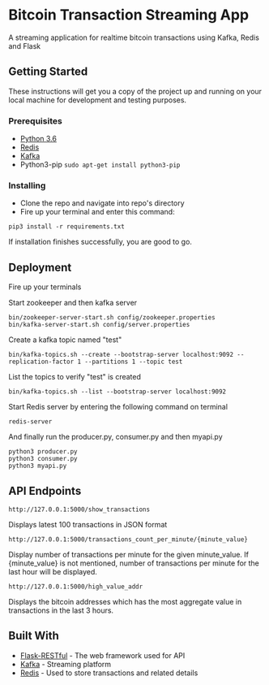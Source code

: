 # Bitcoin Transaction Streaming App

A streaming application for realtime bitcoin transactions using Kafka, Redis and Flask

## Getting Started

These instructions will get you a copy of the project up and running on your local machine for development and testing purposes.

### Prerequisites


* [Python 3.6](https://www.python.org/downloads/)
* [Redis](https://redis.io/topics/quickstart)
* [Kafka](https://kafka.apache.org/quickstart)
* Python3-pip   ```sudo apt-get install python3-pip```



### Installing


* Clone the repo and navigate into repo's directory
* Fire up your terminal and enter this command:
```
pip3 install -r requirements.txt
```
If installation finishes successfully, you are good to go.



## Deployment

Fire up your terminals

Start zookeeper and then kafka server
```
bin/zookeeper-server-start.sh config/zookeeper.properties
bin/kafka-server-start.sh config/server.properties
```

Create a kafka topic named "test"
```
bin/kafka-topics.sh --create --bootstrap-server localhost:9092 --replication-factor 1 --partitions 1 --topic test
```

List the topics to verify "test" is created
```
bin/kafka-topics.sh --list --bootstrap-server localhost:9092
```

Start Redis server by entering the following command on terminal
```
redis-server
```

And finally run the producer.py, consumer.py and then myapi.py
```
python3 producer.py
python3 consumer.py
python3 myapi.py
```



## API Endpoints

```
http://127.0.0.1:5000/show_transactions
```
Displays latest 100 transactions in JSON format

```
http://127.0.0.1:5000/transactions_count_per_minute/{minute_value}
```
Display number of transactions per minute for the given minute_value.
If {minute_value} is not mentioned, number of transactions per minute for the last hour will be displayed.

```
http://127.0.0.1:5000/high_value_addr
```
Displays the bitcoin addresses which has the most aggregate value in transactions in the last 3 hours.




## Built With

* [Flask-RESTful](https://flask-restful.readthedocs.io/en/latest/) - The web framework used for API
* [Kafka](https://kafka.apache.org/quickstart) - Streaming platform
* [Redis](https://redis.io/topics/quickstart) - Used to store transactions and related details



